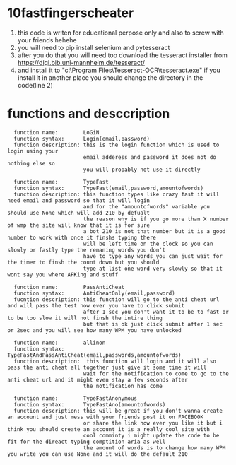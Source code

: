 # 10fastfingerscheater
1) this code is writen for educational perpose only and also to screw with your friends hehehe
2) you will need to pip install selenium and pytesseract
3) after you do that you will need too download the tesseract installer from https://digi.bib.uni-mannheim.de/tesseract/
4) and install it to "c:\Program Files\Tesseract-OCR\tesseract.exe" if you install it in another place you should change the directory in the code(line 2)
# functions and desccription

      function name:        LoGiN
      function syntax:      Login(email,password) 
      function description: this is the login function which is used to login using your 
                            email adderess and password it does not do nothing else so 
                            you will propably not use it directly
      
      function name:        TypeFast
      function syntax:      TypeFast(email,password,amountofwords)
      function description: this function types like crazy fast it will need email and password so that it will login
                            and for the "amountofwords" variable you should use None which will add 210 by defualt 
                            the reason why is if you go more than X number of wmp the site will know that it is for sure 
                            a bot 210 is not that number but it is a good number to work with once it finshs typing there
                            will be left time on the clock so you can slowly or fastly type the remaning words you don't
                            have to type any words you can just wait for the timer to finsh the count down but you should
                            type at list one word very slowly so that it wont say you where AFKing and stuff
                            
      function name:        PassAntiCheat
      function syntax:      AntiCheatOnly(email,password)
      fucntion description: this function will go to the anti cheat url and will pass the test how ever you have to click submit
                            after 1 sec you don't want it to be to fast or to be too slow it will not finsh the intire thing
                            but that is ok just click submit after 1 sec or 2sec and you will see how many WPM you have unlocked
                            
      function name:        allinon
      function syntax:      TypeFastAndPassAntiCheat(email,passwords,amountofwords)
      function description:  this function will login and it will also pass the anti cheat all together just give it some time it will
                            wait for the notification to come to go to the anti cheat url and it might even stay a few seconds after
                            the notification has come
                            
      function name:        TypeFastAnonymous 
      function syntax:      TypeFastAno(amountofwords)
      function description: this will be great if you don't wanna create an account and just mess with your friends post it on FACEBOOK 
                            or share the link how ever you like it but i think you should create an account it is a really cool site with
                            cool comminty i might update the code to be fit for the direact typing comptition aria as well
                            the amount of words is to change how many WPM you write you can use None and it will do the default 210
